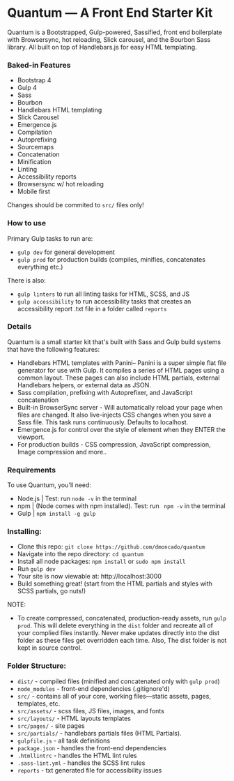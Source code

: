 # Quantum — A Front End Starter Kit
Quantum is a Bootstrapped, Gulp-powered, Sassified, front end boilerplate with Browsersync, hot reloading, Slick carousel, and the Bourbon Sass library. All built on top of Handlebars.js for easy HTML templating.

### Baked-in Features

* Bootstrap 4
* Gulp 4
* Sass
* Bourbon
* Handlebars HTML templating
* Slick Carousel
* Emergence.js
* Compilation
* Autoprefixing
* Sourcemaps
* Concatenation
* Minification
* Linting
* Accessibility reports
* Browsersync w/ hot reloading
* Mobile first

Changes should be commited to `src/` files only!


### How to use

Primary Gulp tasks to run are:
-	`gulp dev` for general development
-	`gulp prod` for production builds (compiles, minifies, concatenates everything etc.)

There is also:
-	`gulp linters` to run all linting tasks for HTML, SCSS, and JS
-	`gulp accessibility` to run accessibility tasks that creates an accessibility report .txt file in a folder called `reports`


### Details

Quantum is a small starter kit that's built with Sass and Gulp build systems that have the following features:

-	Handlebars HTML templates with Panini– Panini is a super simple flat file generator for use with Gulp. It compiles a series of HTML pages using a common layout. These pages can also include HTML partials, external Handlebars helpers, or external data as JSON.
-	Sass compilation, prefixing with Autoprefixer, and JavaScript concatenation
-	Built-in BrowserSync server - Will automatically reload your page when files are changed. It also live-injects CSS changes when you save a Sass file. This task runs continuously. Defaults to localhost.
-   Emergence.js for control over the style of element when they ENTER the viewport.
-	For production builds - CSS compression, JavaScript compression, Image compression and more..


### Requirements

To use Quantum, you'll need:

-	Node.js | Test: run ` node -v ` in the terminal
-	npm | (Node comes with npm installed). Test: run ` npm -v`  in the terminal
-	Gulp | `npm install -g gulp`


### Installing:

- Clone this repo: `git clone https://github.com/dmoncado/quantum`
- Navigate into the repo directory: `cd quantum`
- Install all node packages: `npm install` or `sudo npm install`
- Run `gulp dev`
- Your site is now viewable at: http://localhost:3000
- Build something great! (start from the HTML partials and styles with SCSS partials, go nuts!)

NOTE:
- To create compressed, concatenated, production-ready assets, run `gulp prod`. This will delete everything in the `dist` folder and recreate all of your complied files instantly. Never make updates directly into the dist folder as these files get overridden each time. Also, The dist folder is not kept in source control.


### Folder Structure:

- `dist/` - compiled files (minified and concatenated only with `gulp prod`)
- `node_modules` - front-end dependencies (.gitignore'd)
- `src/` - contains all of your core, working files—static assets, pages, templates, etc.
- `src/assets/` - scss files, JS files, images, and fonts
- `src/layouts/` - HTML layouts templates
- `src/pages/` - site pages
- `src/partials/` - handlebars partials files (HTML Partials).
- `gulpfile.js` - all task definitions
- `package.json` - handles the front-end dependencies
- `.htmllintrc` - handles the HTML lint rules
- `.sass-lint.yml` - handles the SCSS lint rules
- `reports` - txt generated file for accessibility issues
